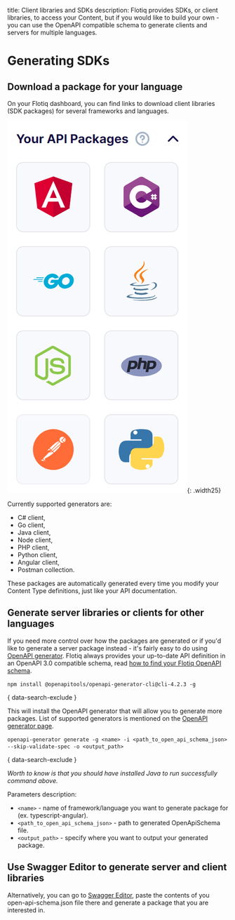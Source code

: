 title: Client libraries and SDKs
description: Flotiq provides SDKs, or client libraries, to access your Content, but if you would like to build your own - you can use the OpenAPI compatible schema to generate clients and servers for multiple languages.

# Generating SDKs

## Download a package for your language

On your Flotiq dashboard, you can find links to download client libraries (SDK packages) for several frameworks and languages.

![Available frameworks and languages](images/frameworkslogos.png){: .width25}

Currently supported generators are:

* C# client,
* Go client,
* Java client,
* Node client,
* PHP client,
* Python client,
* Angular client,
* Postman collection.
 
These packages are automatically generated every time you modify your Content Type definitions, just like your API documentation.

## Generate server libraries or clients for other languages

If you need more control over how the packages are generated or if you'd like to generate a server package instead - it's fairly easy to do using [OpenAPI generator](https://openapi-generator.tech).
Flotiq always provides your up-to-date API definition in an OpenAPI 3.0 compatible schema, read [how to find your Flotiq OpenAPI schema](../open-api-schema/). 


``` shell
npm install @openapitools/openapi-generator-cli@cli-4.2.3 -g
```
{ data-search-exclude }


This will install the OpenAPI generator that will allow you to generate more packages. List of supported generators is mentioned on the [OpenAPI generator page](https://openapi-generator.tech/docs/generators).

```
openapi-generator generate -g <name> -i <path_to_open_api_schema_json> --skip-validate-spec -o <output_path>
```
{ data-search-exclude }

_Worth to know is that you should have installed Java to run successfully command above._


Parameters description:

* `<name>` - name of framework/language you want to generate package for (ex. typescript-angular).
* `<path_to_open_api_schema_json>` - path to generated OpenApiSchema file.
* `<output_path>` - specify where you want to output your generated package.

## Use Swagger Editor to generate server and client libraries

Alternatively, you can go to [Swagger Editor](https://editor.swagger.io), paste the contents of you open-api-schema.json file there and generate a package that you are interested in.
